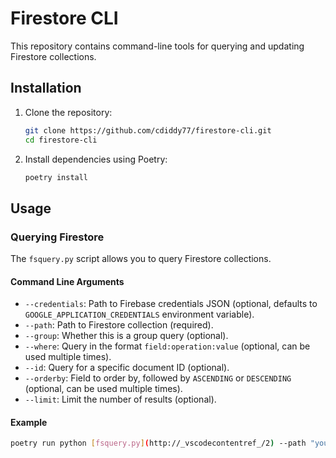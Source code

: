 # Firestore CLI

This repository contains command-line tools for querying and updating Firestore collections.

## Installation

1. Clone the repository:

   ```sh
   git clone https://github.com/cdiddy77/firestore-cli.git
   cd firestore-cli
   ```

2. Install dependencies using Poetry:
   ```sh
   poetry install
   ```

## Usage

### Querying Firestore

The `fsquery.py` script allows you to query Firestore collections.

#### Command Line Arguments

- `--credentials`: Path to Firebase credentials JSON (optional, defaults to `GOOGLE_APPLICATION_CREDENTIALS` environment variable).
- `--path`: Path to Firestore collection (required).
- `--group`: Whether this is a group query (optional).
- `--where`: Query in the format `field:operation:value` (optional, can be used multiple times).
- `--id`: Query for a specific document ID (optional).
- `--orderby`: Field to order by, followed by `ASCENDING` or `DESCENDING` (optional, can be used multiple times).
- `--limit`: Limit the number of results (optional).

#### Example

```sh
poetry run python [fsquery.py](http://_vscodecontentref_/2) --path "your-collection-path" --where "field:==:value" --limit 10
```

